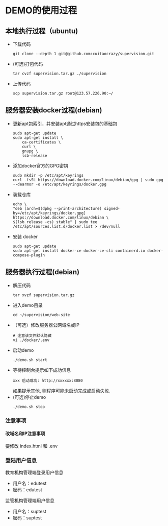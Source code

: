 # DEMO的使用过程
## 本地执行过程（ubuntu)
- 下载代码
    ```shell
    git clone --depth 1 git@github.com:cuitaocrazy/supervision.git
    ```
- (可选)打包代码
    ```shell
    tar cvzf supervision.tar.gz ./supervision
    ```
- 上传代码
    ```shell
    scp supervision.tar.gz root@123.57.226.90:~/
    ```
## 服务器安装docker过程(debian)
- 更新apt包索引，并安装apt通过https安装包的基础包
    ```shell
    sudo apt-get update
    sudo apt-get install \
        ca-certificates \
        curl \
        gnupg \
        lsb-release
    ```
- 添加docker官方的GPG密钥
    ```shell
    sudo mkdir -p /etc/apt/keyrings
    curl -fsSL https://download.docker.com/linux/debian/gpg | sudo gpg --dearmor -o /etc/apt/keyrings/docker.gpg
    ```
- 装载仓库
    ```shell
    echo \
  "deb [arch=$(dpkg --print-architecture) signed-by=/etc/apt/keyrings/docker.gpg] https://download.docker.com/linux/debian \
  $(lsb_release -cs) stable" | sudo tee /etc/apt/sources.list.d/docker.list > /dev/null
    ```
- 安装 docker
    ```shell
    sudo apt-get update
    sudo apt-get install docker-ce docker-ce-cli containerd.io docker-compose-plugin
    ```
## 服务器执行过程(debian)
- 解压代码
    ```shell
    tar xvzf supervision.tar.gz
    ```
- 进入demo目录
    ```shell
    cd ~/supervision/web-site
    ```
- （可选）修改服务器公网域名或IP
    ```shell
    # 注意该文件默认隐藏
    vi ./docker/.env
    ```
- 启动demo
    ```shell
    ./demo.sh start
    ```
- 等待控制台提示如下成功信息
    ```shell
    xxx 启动成功: http://xxxxxx:8080
    ```
    如果提示其他, 则程序可能未启动完成或启动失败.
- (可选)停止demo
    ```shell
    ./demo.sh stop
    ```

### 注意事项
#### 改域名和IP注意事项
要修改 index.html 和 .env

### 登陆用户信息
教育机构管理端登录用户信息
- 用户名：edutest
- 密码：edutest

监管机构管理端用户信息
- 用户名：suptest
- 密码：suptest
